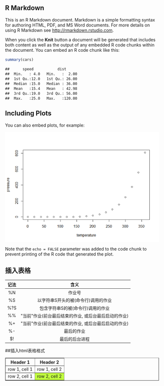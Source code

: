 R Markdown
----------

This is an R Markdown document. Markdown is a simple formatting syntax for authoring HTML, PDF, and MS Word documents. For more details on using R Markdown see <http://rmarkdown.rstudio.com>.

When you click the **Knit** button a document will be generated that includes both content as well as the output of any embedded R code chunks within the document. You can embed an R code chunk like this:

``` r
summary(cars)
```

    ##      speed           dist       
    ##  Min.   : 4.0   Min.   :  2.00  
    ##  1st Qu.:12.0   1st Qu.: 26.00  
    ##  Median :15.0   Median : 36.00  
    ##  Mean   :15.4   Mean   : 42.98  
    ##  3rd Qu.:19.0   3rd Qu.: 56.00  
    ##  Max.   :25.0   Max.   :120.00

Including Plots
---------------

You can also embed plots, for example:


<img src="pressure-1.png" style="display: block; margin: auto;" />

Note that the `echo = FALSE` parameter was added to the code chunk to prevent printing of the R code that generated the plot.
## 插入表格
| 记法 | 含义 |
| :-: |:-----:|
| %N | 作业号 |
| %S | 以字符串S开头的被(命令行)调用的作业 |
| %?S | 包含字符串S的被(命令行)调用的作业 |
| %% | "当前"作业(前台最后结束的作业, 或后台最后启动的作业) |
| %+ | "当前"作业(前台最后结束的作业, 或后台最后启动的作业)|
| %- | 最后的作业|
| $! | 最后的后台进程 |

##插入html表格格式
<table border="1">
    <tr>
        <th>Header 1</th>
        <th>Header 2</th>
    </tr>
    <tr>
        <td>row 1, cell 1</td>
        <td>row 1, cell 2</td>
    </tr>
    <tr>
        <td>row 2, cell 1</td>
        <td bgcolor=#C0FF3E> row 2, cell 2</td>
    </tr>
</table>
